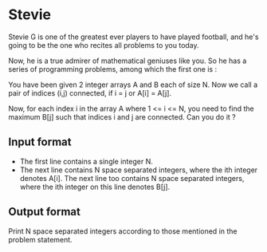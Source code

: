 # Stevie

Stevie G is one of the greatest ever players to have played football, and he's going to be the one who recites all problems to you today.

Now, he is a true admirer of mathematical geniuses like you. So he has a series of programming problems, among which the first one is :

You have been given 2 integer arrays A and B each of size N. Now we call a pair of indices (i,j) connected, if i = j or A[i] = A[j].

Now, for each index i in the array A where 1 <= i <= N, you need to find the maximum B[j] such that indices i and j are connected. Can you do it ?

## Input format

- The first line contains a single integer N.
- The next line contains N space separated integers, where the ith integer denotes A[i]. The next line too contains N space separated integers, where the ith integer on this line denotes B[j].

## Output format

Print N space separated integers according to those mentioned in the problem statement.

